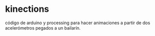 # kinections
código de arduino y processing para hacer animaciones a partir de dos acelerómetros pegados a un bailarín.
